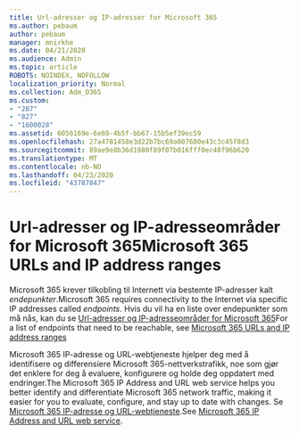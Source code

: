 ```yaml
---
title: Url-adresser og IP-adresser for Microsoft 365
ms.author: pebaum
author: pebaum
manager: mnirkhe
ms.date: 04/21/2020
ms.audience: Admin
ms.topic: article
ROBOTS: NOINDEX, NOFOLLOW
localization_priority: Normal
ms.collection: Adm_O365
ms.custom:
- "287"
- "827"
- "1600028"
ms.assetid: 6056169e-6e69-4b5f-bb67-15b5ef39ec59
ms.openlocfilehash: 27a4781458e3d22b7bc69a007680e43c3c45f8d3
ms.sourcegitcommit: 89ae9e8b36d1980f89f07b016fff0ec48f96b620
ms.translationtype: MT
ms.contentlocale: nb-NO
ms.lasthandoff: 04/23/2020
ms.locfileid: "43787847"
---
```

# <a name="microsoft-365-urls-and-ip-address-ranges"></a><span data-ttu-id="9dda9-102">Url-adresser og IP-adresseområder for Microsoft 365</span><span class="sxs-lookup"><span data-stu-id="9dda9-102">Microsoft 365 URLs and IP address ranges</span></span>

<span data-ttu-id="9dda9-103">Microsoft 365 krever tilkobling til Internett via bestemte IP-adresser kalt *endepunkter*.</span><span class="sxs-lookup"><span data-stu-id="9dda9-103">Microsoft 365 requires connectivity to the Internet via specific IP addresses called *endpoints*.</span></span>
<span data-ttu-id="9dda9-104">Hvis du vil ha en liste over endepunkter som må nås, kan du se [Url-adresser og IP-adresseområder for Microsoft 365](https://docs.microsoft.com/office365/enterprise/urls-and-ip-address-ranges)</span><span class="sxs-lookup"><span data-stu-id="9dda9-104">For a list of endpoints that need to be reachable, see [Microsoft 365 URLs and IP address ranges](https://docs.microsoft.com/office365/enterprise/urls-and-ip-address-ranges)</span></span> 

<span data-ttu-id="9dda9-105">Microsoft 365 IP-adresse og URL-webtjeneste hjelper deg med å identifisere og differensiere Microsoft 365-nettverkstrafikk, noe som gjør det enklere for deg å evaluere, konfigurere og holde deg oppdatert med endringer.</span><span class="sxs-lookup"><span data-stu-id="9dda9-105">The Microsoft 365 IP Address and URL web service helps you better identify and differentiate Microsoft 365 network traffic, making it easier for you to evaluate, configure, and stay up to date with changes.</span></span> <span data-ttu-id="9dda9-106">Se [Microsoft 365 IP-adresse og URL-webtjeneste](https://docs.microsoft.com/office365/enterprise/office-365-ip-web-service).</span><span class="sxs-lookup"><span data-stu-id="9dda9-106">See [Microsoft 365 IP Address and URL web service](https://docs.microsoft.com/office365/enterprise/office-365-ip-web-service).</span></span>
